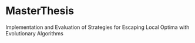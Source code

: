 # MasterThesis
Implementation and Evaluation of Strategies for Escaping Local Optima with Evolutionary Algorithms
